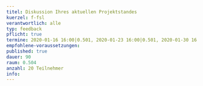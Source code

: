 ```yaml
---
titel: Diskussion Ihres aktuellen Projektstandes
kuerzel: f-fsl
verantwortlich: alle
typ: feedback
pflicht: true
termine: 2020-01-16 16:00|0.501, 2020-01-23 16:00|0.501, 2020-01-30 16:30|0.501, 2020-02-13 15:00|0.501, 2020-02-27 15:00|0.501
empfohlene-voraussetzungen: 
published: true
dauer: 90
raum: 0.504
anzahl: 20 Teilnehmer
info: 
---
```


